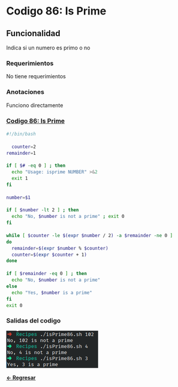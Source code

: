 # Codigo 86: Is Prime

## Funcionalidad
Indica si un numero es primo o no

### **Requerimientos**
No tiene requerimientos

### **Anotaciones**
Funciono directamente

### **[Codigo 86: Is Prime](isPrime86.sh)**

```bash
#!/bin/bash

  counter=2
remainder=1

if [ $# -eq 0 ] ; then
  echo "Usage: isprime NUMBER" >&2
  exit 1
fi

number=$1

if [ $number -lt 2 ] ; then
  echo "No, $number is not a prime" ; exit 0
fi

while [ $counter -le $(expr $number / 2) -a $remainder -ne 0 ]
do
  remainder=$(expr $number % $counter)
  counter=$(expr $counter + 1)
done

if [ $remainder -eq 0 ] ; then
  echo "No, $number is not a prime"
else
  echo "Yes, $number is a prime"
fi
exit 0
```

### **Salidas del codigo**

![Salida.png](Salida.png)

**[<- Regresar](../README.md)**